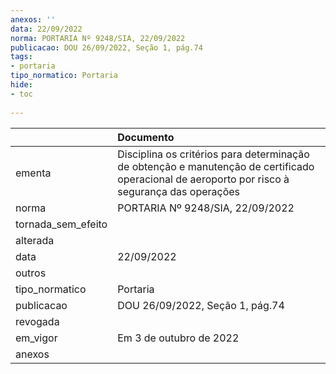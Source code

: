 ```yaml
---
anexos: ''
data: 22/09/2022
norma: PORTARIA Nº 9248/SIA, 22/09/2022
publicacao: DOU 26/09/2022, Seção 1, pág.74
tags:
- portaria
tipo_normatico: Portaria
hide: 
- toc 
 
---
```


|                    | Documento                                                                                                                                      |
|:-------------------|:-----------------------------------------------------------------------------------------------------------------------------------------------|
| ementa             | Disciplina os critérios para determinação de obtenção e manutenção de certificado operacional de aeroporto por risco à segurança das operações |
| norma              | PORTARIA Nº 9248/SIA, 22/09/2022                                                                                                               |
| tornada_sem_efeito |                                                                                                                                                |
| alterada           |                                                                                                                                                |
| data               | 22/09/2022                                                                                                                                     |
| outros             |                                                                                                                                                |
| tipo_normatico     | Portaria                                                                                                                                       |
| publicacao         | DOU 26/09/2022, Seção 1, pág.74                                                                                                                |
| revogada           |                                                                                                                                                |
| em_vigor           | Em 3 de outubro de 2022                                                                                                                        |
| anexos             |                                                                                                                                                |